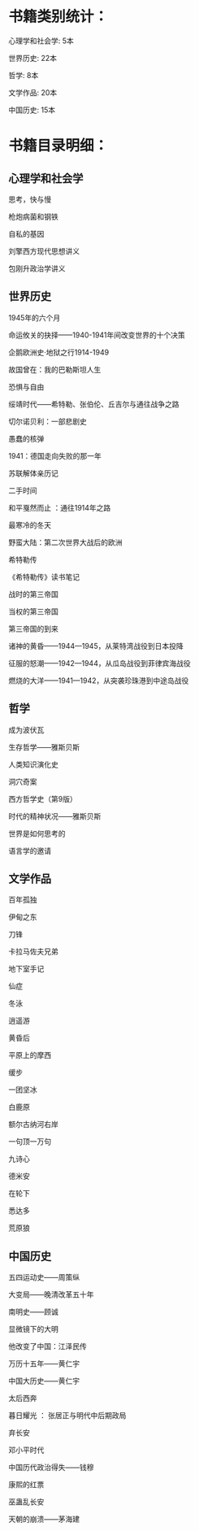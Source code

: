 # 书籍类别统计：
心理学和社会学: 5本

世界历史: 22本

哲学: 8本

文学作品: 20本

中国历史: 15本


# 书籍目录明细：

## 心理学和社会学
思考，快与慢

枪炮病菌和钢铁

自私的基因

刘擎西方现代思想讲义

包刚升政治学讲义

## 世界历史
1945年的六个月

命运攸关的抉择——1940-1941年间改变世界的十个决策

企鹅欧洲史·地狱之行1914-1949

故国曾在：我的巴勒斯坦人生

恐惧与自由

绥靖时代——希特勒、张伯伦、丘吉尔与通往战争之路

切尔诺贝利：一部悲剧史

愚蠢的核弹

1941：德国走向失败的那一年

苏联解体亲历记

二手时间

和平戛然而止 ：通往1914年之路

最寒冷的冬天

野蛮大陆：第二次世界大战后的欧洲

希特勒传

《希特勒传》读书笔记

战时的第三帝国

当权的第三帝国

第三帝国的到来

诸神的黄昏——1944—1945，从莱特湾战役到日本投降

征服的怒潮——1942—1944，从瓜岛战役到菲律宾海战役

燃烧的大洋——1941—1942，从突袭珍珠港到中途岛战役

## 哲学
成为波伏瓦

生存哲学——雅斯贝斯

人类知识演化史

洞穴奇案

西方哲学史（第9版）

时代的精神状况——雅斯贝斯

世界是如何思考的

语言学的邀请

## 文学作品
百年孤独

伊甸之东

刀锋

卡拉马佐夫兄弟

地下室手记

仙症

冬泳

逍遥游

黄昏后

平原上的摩西

缓步

一团坚冰

白鹿原

额尔古纳河右岸

一句顶一万句

九诗心

德米安

在轮下

悉达多

荒原狼

## 中国历史
五四运动史——周策纵

大变局——晚清改革五十年

南明史——顾诚

显微镜下的大明

他改变了中国：江泽民传

万历十五年——黄仁宇

中国大历史——黄仁宇

太后西奔

暮日耀光 ： 张居正与明代中后期政局

弃长安

邓小平时代

中国历代政治得失——钱穆

康熙的红票

巫蛊乱长安

天朝的崩溃——茅海建


